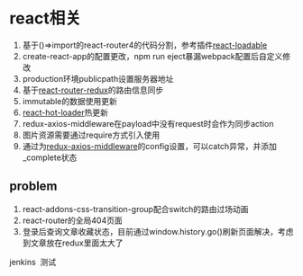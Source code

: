 # react相关

1. 基于()=>import的react-router4的代码分割，参考插件[react-loadable](https://github.com/thejameskyle/react-loadable)
2. create-react-app的配置更改，npm run eject暴漏webpack配置后自定义修改
3. production环境publicpath设置服务器地址
4. 基于[react-router-redux](https://github.com/reacttraining/react-router/tree/master/packages/react-router-redux)的路由信息同步
5. immutable的数据使用更新
6. [react-hot-loader](https://github.com/gaearon/react-hot-loader)热更新
7. redux-axios-middleware在payload中没有request时会作为同步action
8. 图片资源需要通过require方式引入使用
9. 通过为[redux-axios-middleware](https://github.com/svrcekmichal/redux-axios-middleware#middleware-options)的config设置，可以catch异常，并添加_complete状态


## problem

1. react-addons-css-transition-group配合switch的路由过场动画
2. react-router的全局404页面
3. 登录后查询文章收藏状态，目前通过window.history.go()刷新页面解决，考虑到文章放在redux里面太大了


jenkins  测试
